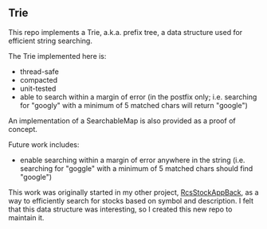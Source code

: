 ## Trie

This repo implements a Trie, a.k.a. prefix tree, a data structure used for efficient string searching.

The Trie implemented here is:

- thread-safe
- compacted
- unit-tested
- able to search within a margin of error (in the postfix only; i.e. searching for "googly" with a minimum of 5 matched chars will return "google")

An implementation of a SearchableMap is also provided as a proof of concept.

Future work includes:

- enable searching within a margin of error anywhere in the string (i.e. searching for "goggle" with a minimum of 5 matched chars should find "google")

This work was originally started in my other project, [RcsStockAppBack](https://github.com/raphael-correa-ng/RcsStockAppBack), as a way to efficiently search for stocks based on symbol and description. I felt that this data structure was interesting, so I created this new repo to maintain it.